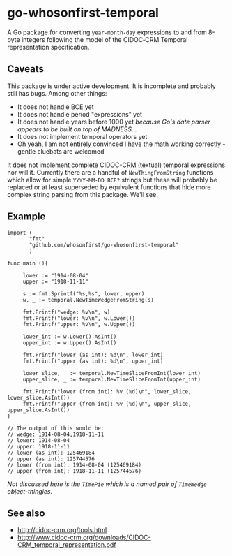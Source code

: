 # go-whosonfirst-temporal

A Go package for converting `year-month-day` expressions to and from 8-byte integers following the model of the CIDOC‐CRM Temporal representation specification.

## Caveats

This package is under active development. It is incomplete and probably still has bugs. Among other things:

* It does not handle BCE yet
* It does not handle period "expressions" yet
* It does not handle years before 1000 yet _because Go's date parser appears to be built on top of MADNESS..._
* It does not implement temporal operators yet
* Oh yeah, I am not entirely convinced I have the math working correctly - gentle cluebats are welcomed

It does not implement complete CIDOC-CRM (textual) temporal expressions nor will it. Currently there are a handful of `NewThingFromString` functions which allow for simple `YYYY-MM-DD BCE?` strings but these will probably be replaced or at least superseded by equivalent functions that hide more complex string parsing from this package. We'll see.

## Example

```
import (
       "fmt"
       "github.com/whosonfirst/go-whosonfirst-temporal"
       )

func main (){

     lower := "1914-08-04"
     upper := "1918-11-11"

     s := fmt.Sprintf("%s,%s", lower, upper)
     w, _ := temporal.NewTimeWedgeFromString(s)

     fmt.Printf("wedge: %v\n", w)
     fmt.Printf("lower: %v\n", w.Lower())
     fmt.Printf("upper: %v\n", w.Upper())

     lower_int := w.Lower().AsInt()
     upper_int := w.Upper().AsInt()

     fmt.Printf("lower (as int): %d\n", lower_int)
     fmt.Printf("upper (as int): %d\n", upper_int)

     lower_slice, _ := temporal.NewTimeSliceFromInt(lower_int)
     upper_slice, _ := temporal.NewTimeSliceFromInt(upper_int)

     fmt.Printf("lower (from int): %v (%d)\n", lower_slice, lower_slice.AsInt())
     fmt.Printf("upper (from int): %v (%d)\n", upper_slice, upper_slice.AsInt())
}

// The output of this would be:
// wedge: 1914-08-04,1918-11-11
// lower: 1914-08-04
// upper: 1918-11-11
// lower (as int): 125469184
// upper (as int): 125744576
// lower (from int): 1914-08-04 (125469184)
// upper (from int): 1918-11-11 (125744576)
```

_Not discussed here is the `TimePie` which is a named pair of `TimeWedge` object-thingies._

## See also

* http://cidoc-crm.org/tools.html
* http://www.cidoc-crm.org/downloads/CIDOC-CRM_temporal_representation.pdf
